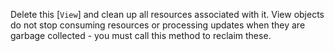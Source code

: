 Delete this [`View`] and clean up all resources associated with it. View objects
do not stop consuming resources or processing updates when they are garbage
collected - you must call this method to reclaim these.
